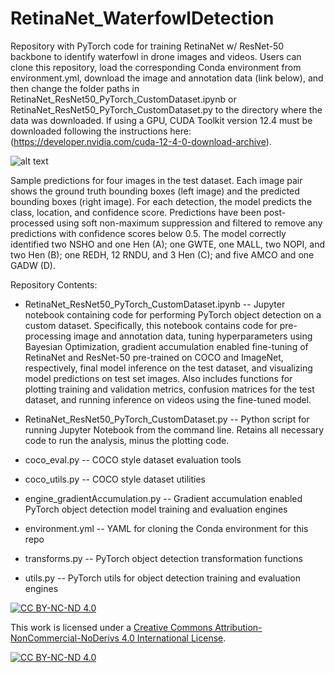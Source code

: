 # RetinaNet_WaterfowlDetection
Repository with PyTorch code for training RetinaNet w/ ResNet-50 backbone to identify waterfowl in drone images and videos. Users can clone this repository, load the corresponding Conda environment from environment.yml, download the image and annotation data (link below), and then change the folder paths in RetinaNet_ResNet50_PyTorch_CustomDataset.ipynb or RetinaNet_ResNet50_PyTorch_CustomDataset.py to the directory where the data was downloaded. If using a GPU, CUDA Toolkit version 12.4 must be downloaded following the instructions here: (https://developer.nvidia.com/cuda-12-4-0-download-archive).

![alt text](https://github.com/ZackLoken/RetinaNet_WaterfowlDetection/blob/main/TestResults.png)  

Sample predictions for four images in the test dataset. Each image pair shows the ground truth bounding boxes (left image) and the predicted bounding boxes (right image). For each detection, the model predicts the class, location, and confidence score. Predictions have been post-processed using soft non-maximum suppression and filtered to remove any predictions with confidence scores below 0.5. The model correctly identified two NSHO and one Hen (A); one GWTE, one MALL, two NOPI, and two Hen (B); one REDH, 12 RNDU, and 3 Hen (C); and five AMCO and one GADW (D).

Repository Contents:
 
 * RetinaNet_ResNet50_PyTorch_CustomDataset.ipynb -- Jupyter notebook containing code for performing PyTorch object detection on a custom dataset. Specifically, this notebook contains code for pre-processing image and annotation data, tuning hyperparameters using Bayesian Optimization, gradient accumulation enabled fine-tuning of RetinaNet and ResNet-50 pre-trained on COCO and ImageNet, respectively, final model inference on the test dataset, and visualizing model predictions on test set images. Also includes functions for plotting training and validation metrics, confusion matrices for the test dataset, and running inference on videos using the fine-tuned model.
 
 * RetinaNet_ResNet50_PyTorch_CustomDataset.py -- Python script for running Jupyter Notebook from the command line. Retains all necessary code to run the analysis, minus the plotting code. 
 
 * coco_eval.py -- COCO style dataset evaluation tools
 
 * coco_utils.py -- COCO style dataset utilities
 
 * engine_gradientAccumulation.py -- Gradient accumulation enabled PyTorch object detection model training and evaluation engines
 
 * environment.yml -- YAML for cloning the Conda environment for this repo
 
 * transforms.py -- PyTorch object detection transformation functions
 
 * utils.py -- PyTorch utils for object detection training and evaluation engines

[![CC BY-NC-ND 4.0][cc-by-nc-nd-shield]][cc-by-nc-nd]

This work is licensed under a
[Creative Commons Attribution-NonCommercial-NoDerivs 4.0 International License][cc-by-nc-nd].

[![CC BY-NC-ND 4.0][cc-by-nc-nd-image]][cc-by-nc-nd]

[cc-by-nc-nd]: http://creativecommons.org/licenses/by-nc-nd/4.0/
[cc-by-nc-nd-image]: https://licensebuttons.net/l/by-nc-nd/4.0/88x31.png
[cc-by-nc-nd-shield]: https://img.shields.io/badge/License-CC%20BY--NC--ND%204.0-lightgrey.svg
